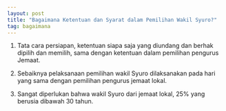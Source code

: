 ```yaml
---
layout: post
title: "Bagaimana Ketentuan dan Syarat dalam Pemilihan Wakil Syuro?"
tag: bagaimana
--- 
```


1. Tata cara persiapan, ketentuan siapa saja yang diundang dan berhak dipilih dan memilih, sama dengan ketentuan dalam pemilihan pengurus Jemaat. 

2. Sebaiknya pelaksanaan pemilihan wakil Syuro dilaksanakan pada hari yang sama dengan pemilihan pengurus jemaat lokal. 

3. Sangat diperlukan bahwa wakil Syuro dari jemaat lokal, 25% yang berusia dibawah 30 tahun.
